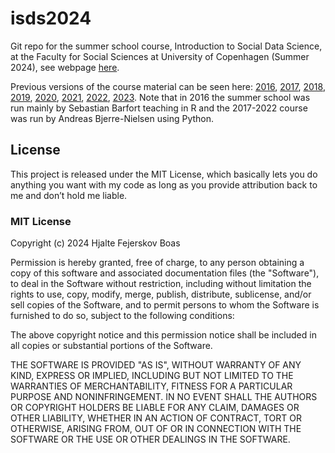 # isds2024

Git repo for the summer school course, Introduction to Social Data Science, at
the Faculty for Social Sciences at University of Copenhagen (Summer 2024), see
webpage [here](https://isdsucph.github.io/isds2024/).

Previous versions of the course material can be seen here:
[2016](https://github.com/sebastianbarfort/sds_summer),
[2017](https://github.com/abjer/sds2017), [2018](https://github.com/abjer/sds),
[2019](https://github.com/abjer/sds2019),
[2020](https://github.com/abjer/isds2020),
[2021](https://github.com/isdsucph/isds2021),
[2022](https://github.com/isdsucph/isds2022),
[2023](https://isdsucph.github.io/isds2023/).
Note that in 2016 the summer school was run mainly by Sebastian Barfort
teaching in R and the 2017-2022 course was run by Andreas Bjerre-Nielsen using
Python.

## License

This project is released under the MIT License, which basically lets you do
anything you want with my code as long as you provide attribution back to me
and don’t hold me liable.

### MIT License

Copyright (c) 2024 Hjalte Fejerskov Boas

Permission is hereby granted, free of charge, to any person obtaining a copy
of this software and associated documentation files (the "Software"), to deal
in the Software without restriction, including without limitation the rights
to use, copy, modify, merge, publish, distribute, sublicense, and/or sell
copies of the Software, and to permit persons to whom the Software is
furnished to do so, subject to the following conditions:

The above copyright notice and this permission notice shall be included in all
copies or substantial portions of the Software.

THE SOFTWARE IS PROVIDED "AS IS", WITHOUT WARRANTY OF ANY KIND, EXPRESS OR
IMPLIED, INCLUDING BUT NOT LIMITED TO THE WARRANTIES OF MERCHANTABILITY,
FITNESS FOR A PARTICULAR PURPOSE AND NONINFRINGEMENT. IN NO EVENT SHALL THE
AUTHORS OR COPYRIGHT HOLDERS BE LIABLE FOR ANY CLAIM, DAMAGES OR OTHER
LIABILITY, WHETHER IN AN ACTION OF CONTRACT, TORT OR OTHERWISE, ARISING FROM,
OUT OF OR IN CONNECTION WITH THE SOFTWARE OR THE USE OR OTHER DEALINGS IN THE
SOFTWARE.
